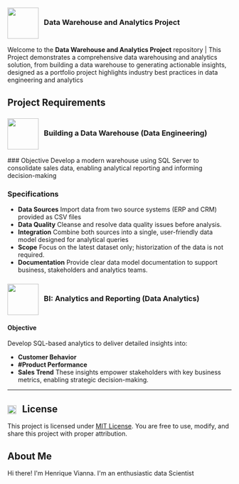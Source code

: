 <h3>
  <img src="https://github.com/user-attachments/assets/b0f64f91-64c8-4f9c-801e-42ac51596fe1" width="70" style="vertical-align:middle; margin-right:8px;" />
  Data Warehouse and Analytics Project
</h3>

Welcome to the **Data Warehouse and Analytics Project** repository |
This Project demonstrates a comprehensive data warehousing and analytics solution, from building a data warehouse to generating  actionable insights, designed as a portfolio project
highlights industry best practices in data engineering and analytics


## Project Requirements

 <h3>
  <img src="https://github.com/user-attachments/assets/417a94ac-d298-4891-9634-694f917aaed9" width="70" style="vertical-align:middle; margin-right: 8px;" />
  Building a Data Warehouse (Data Engineering)
</h3>
  ### Objective
  Develop a modern warehouse using SQL Server to consolidate sales data, enabling analytical  reporting and informing decision-making

  ### Specifications
  - **Data Sources** Import data from two source systems (ERP and CRM) provided as CSV files
  - **Data Quality** Cleanse and resolve data quality issues before analysis.
  - **Integration** Combine both sources into a single, user-friendly data model designed for analytical queries
  - **Scope** Focus on the latest dataset only; historization of the data is not required.
  - **Documentation** Provide clear data model documentation to support business, stakeholders and analytics teams.


  <h3>
  <img src="https://github.com/user-attachments/assets/a8afb72f-b808-48be-a941-2128f36d819e" width="70" style="vertical-align:middle; margin-right:8px;" />
  BI: Analytics and Reporting (Data Analytics)
</h3>

  #### Objective
  Develop SQL-based analytics to deliver detailed insights into:

  - **Customer Behavior**
  - **#Product Performance**
  - **Sales Trend**
  These insights empower stakeholders with key business metrics, enabling strategic decision-making.

---

<h2>
  <img src="https://github.com/user-attachments/assets/0201a15d-c1f9-497c-b3d0-51c4cdf6cb65" width="20" style="vertical-align:middle; margin-right:8px;" />
  License
</h2>

This project is licensed under [MIT License](LICENSE). You are free to use, modify, and share this project with proper attribution.

## About Me
Hi there! I'm Henrique Vianna. I'm an enthusiastic data Scientist













